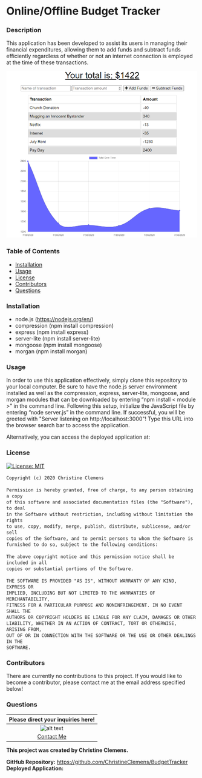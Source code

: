 # Online/Offline Budget Tracker
### Description
This application has been developed to assist its users in managing their financial expenditures, allowing them to add funds and subtract funds efficiently regardless of whether or not an internet connection is employed at the time of these transactions.

![alt text](https://github.com/ChristineClemens/BudgetTracker/blob/master/Develop/public/assets/icons/BudgetTracker.PNG?raw=true)

### Table of Contents
- [Installation](#Installation) 
- [Usage](#Usage) 
- [License](#License) 
- [Contributors](#Contributors)  
- [Questions](#Questions) 

### Installation
- node.js (https://nodejs.org/en/)
- compression (npm install compression)
- express (npm install express)
- server-lite (npm install server-lite)
- mongoose (npm install mongoose)
- morgan (npm install morgan)

### Usage
In order to use this application effectively, simply clone this repository to your local computer. Be sure to have the node.js server environment installed as well as the compression, express, server-lite, mongoose, and morgan modules that can be downloaded by entering “npm install < module >” in the command line. Following this setup, initialize the JavaScript file by entering “node server.js” in the command line. If successful, you will be greeted with "Server listening on http://localhost:3000"! Type this URL into the browser search bar to access the application.

Alternatively, you can access the deployed application at:

### License
[![License: MIT](https://img.shields.io/badge/License-MIT-yellow.svg)](https://opensource.org/licenses/MIT)

    Copyright (c) 2020 Christine Clemens

    Permission is hereby granted, free of charge, to any person obtaining a copy
    of this software and associated documentation files (the "Software"), to deal
    in the Software without restriction, including without limitation the rights
    to use, copy, modify, merge, publish, distribute, sublicense, and/or sell
    copies of the Software, and to permit persons to whom the Software is
    furnished to do so, subject to the following conditions:

    The above copyright notice and this permission notice shall be included in all
    copies or substantial portions of the Software.

    THE SOFTWARE IS PROVIDED "AS IS", WITHOUT WARRANTY OF ANY KIND, EXPRESS OR
    IMPLIED, INCLUDING BUT NOT LIMITED TO THE WARRANTIES OF MERCHANTABILITY,
    FITNESS FOR A PARTICULAR PURPOSE AND NONINFRINGEMENT. IN NO EVENT SHALL THE
    AUTHORS OR COPYRIGHT HOLDERS BE LIABLE FOR ANY CLAIM, DAMAGES OR OTHER
    LIABILITY, WHETHER IN AN ACTION OF CONTRACT, TORT OR OTHERWISE, ARISING FROM,
    OUT OF OR IN CONNECTION WITH THE SOFTWARE OR THE USE OR OTHER DEALINGS IN THE
    SOFTWARE.
### Contributors
There are currently no contributions to this project. If you would like to become a contributor, please contact me at the email address specified below!

### Questions
| Please direct your inquiries here! |
| :---: |
| ![alt text](https://avatars2.githubusercontent.com/u/64107231?v=4 "Github Profile Picture") |
| <a href= "christineclemens.tesol@gmail.com" target="_blank">Contact Me</a> |
**This project was created by Christine Clemens.**     

**GitHub Repository:** https://github.com/ChristineClemens/BudgetTracker                        
**Deployed Application:** 
